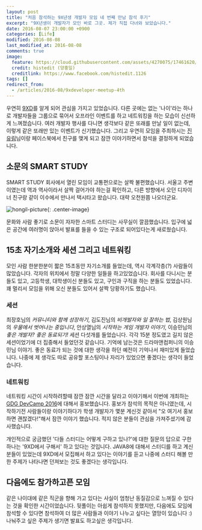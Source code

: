 ```yaml
---
layout: post
title: "처음 참석하는 9X년생 개발자 모임 네 번째 만남 참석 후기"
excerpt: "9X년생이 개발자가 모인 바로 그곳. 제가 직접 다녀와 보았습니다."
date: 2016-08-07 23:00:00 +0900
categories: [Life]
modified: 2016-08-08
last_modified_at: 2016-08-08
comments: true
image:
  feature: https://cloud.githubusercontent.com/assets/4270075/17461620/fb8c6a14-5ccd-11e6-830f-9b4b123c7ae6.png
  credit: histedit (양홍일)
  creditlink: https://www.facebook.com/histedit.1126
tags: []
redirect_from:
  - /articles/2016-08/9xdeveloper-meetup-4th
---
```


우연히 [9XD][9xd]를 알게 되어 관심을 가지고 있었습니다. 다른 곳에는 없는 '나이'라는 하나로 개발자들을 그룹으로 묶어서 오프라인 이벤트를 하고 네트워킹을 하는 모습이 신선하게 느껴졌습니다. 여러 개발자 행사를 다니면 생각보다 같은 또래를 만날 일이 없는데, 이렇게 같은 또래만 있는 이벤트가 신기했습니다. 그리고 우연히 모임을 주최하시는 [진유림][milooy]님이랑 페이스북에서 친구를 맺게 되고 잠깐 이야기하면서 참석을 결정하게 되었습니다. 


## 소문의 SMART STUDY

SMART STUDY 회사에서 열린 모임이 교통편으로는 살짝 불편했습니다. 서울고 주변이였는데 역과 역사이라서 살짝 걸어가야 하는걸 확인하고, 다른 방향에서 오던 디자이너 친구랑 같이 이수에서 만나서 택시타고 왔습니다. 대략 오천원쯤 나오더군요.

![hongil-picture](https://cloud.githubusercontent.com/assets/4270075/17462278/030213b0-5ce3-11e6-872f-958c4bfce9aa.jpg){: .center-image}

문화와 사람 좋기로 소문이 자자한 스마트 스터디는 사무실이 깔끔했습니다. 입구에 넓은 공간에 여러명이 앉아서 발표를 들을 수 있는 구조로 되어있다는게 새로웠습니다.


## 15초 자기소개와 세션 그리고 네트워킹

모인 사람 한분한분이 짧은 15초동안 자기소개를 들었는데, 역시 각계각층(?) 사람들이 많았습니다. 각자의 위치에서 정말 다양한 일들을 하고있었습니다. 회사를 다니시는 분들도 있고, 고등학생, 대학생이신 분들도 있고, 구인과 구직을 하는 분들도 있었습니다. 꽤 멀리서 모임을 위해 오신 분들도 있어서 살짝 당황하기도 했습니다.

### 세션
최장호님의 *커뮤니티와 함께 성장하기*, 김도진님의 *비개발자와 일 잘하는 법*, 김상원님의 *우물에서 벗어나는 중입니다*, 안상열님의 *시작하는 게임 개발자 이야기*, 이승민님의 *좋은 개발자? 좋은 동료되기!* 세션 다섯개를 들었습니다. 각각 15분 정도였고 길지 않은 세션이었기에 더 집중해서 들었던것 같습니다. 기억에 남는것은 드라마앤컴퍼니의 이승민님 이야기. 좋은 동료가 되는 것에 대한 생각을 하던 예전이 기억나서 재미있게 들었습니다. 나중에 제 생각도 따로 공유할 포스팅이나 자리가 있었으면 좋겠다는 생각이 들었습니다.

### 네트워킹
네트워킹 시간이 시작하려할때 잠깐 잠깐 시간을 달라고 이야기해서 이번에 개최하는 [GDG DevCamp 2016][devcamp]에 대해서 홍보했습니다. 홍보가 참석의 목적은 아니였는데, 시작하기전 사람들이랑 이야기하다가 학생 개발자가 몇분 계신것 같아서 "오 여기서 홍보하면 괜찮겠다!"해서 잠깐 이야기 했습니다. 적지 않은 분들이 관심을 가져주셨기에 감사했습니다.

개인적으로 궁금했던 '다들 스터디는 어떻게 구하고 있나?'에 대한 질문의 답으로 구한 하나는 '9XD에서 구해서' 하고 있다는 것입니다. JAVA8에 대해서 스터디를 하고 계신 분들이 있었는데 9XD에서 모집해서 하고 있다는 이야기를 듣고 나중에 스터디 해볼 만한 주제가 나타나면 던져보는 것도 좋겠다는 생각입니다.

## 다음에도 참가하고픈 모임
같은 나이대에 같은 직군을 향해 가고 있다는 사실이 엄청난 동질감으로 느껴질 수 있다는 것을 확인한 시간이었습니다. 뒷풀이는 아쉽게 참석하지 못했지만, 다음에도 모임에 참석할 수 있다면 참석하여 더 많은 사람들과 이야기 나누고 싶다는 열망이 있습니다 :) 나눠주고 싶은 주제가 생기면 발표도 하고싶은 생각입니다.



[9xd]: https://www.facebook.com/groups/1565641083693087/
[milooy]: https://milooy.wordpress.com/
[devcamp]: https://sites.google.com/site/gdgdevcamp2016/
